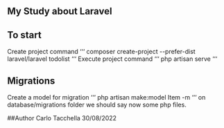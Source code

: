 ## My Study about Laravel

## To start
Create project command
‘‘‘
composer create-project --prefer-dist laravel/laravel todolist
‘‘‘
Execute project command
‘‘‘
php artisan serve
‘‘‘
## Migrations
Create  a model for migration
‘‘‘
php artisan make:model Item -m
‘‘‘
on database/migrations folder we should say now some php files.



##Author
Carlo Tacchella 30/08/2022